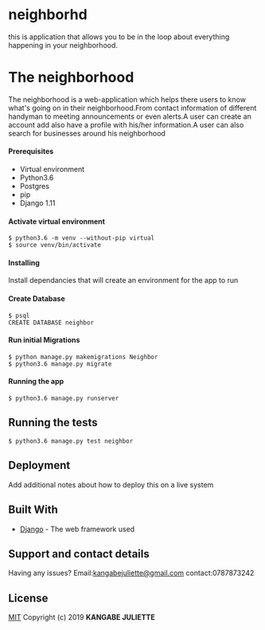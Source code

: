 # neighborhd
this is application that allows you to be in the loop about everything happening in your neighborhood.
# The neighborhood

The neighborhood is a web-application which helps there users to know what's going on in their neighborhood.From contact information of different handyman to meeting announcements or even alerts.A user can create an account add also have a profile with his/her information.A user can also search for businesses around his neighborhood

 #### Prerequisites

* Virtual environment
* Python3.6
* Postgres
* pip
* Django 1.11

#### Activate virtual environment

```
$ python3.6 -m venv --without-pip virtual 
$ source venv/bin/activate
``` 

 #### Installing

Install dependancies that will create an environment for the app to run

#### Create Database
```
$ psql
CREATE DATABASE neighbor
```

 #### Run initial Migrations
```
$ python manage.py makemigrations Neighbor
$ python3.6 manage.py migrate
```

#### Running the app
```
$ python3.6 manage.py runserver
```

## Running the tests

```
$ python3.6 manage.py test neighbor
```
## Deployment

Add additional notes about how to deploy this on a live system

## Built With 

* [Django](http://www.django.io/1.0.2/docs/) - The web framework used

## Support and contact details

Having any issues?
Email:kangabejuliette@gmail.com
contact:0787873242


## License


[MIT](https://choosealicense.com/licenses/mit/)
Copyright (c) 2019 **KANGABE JULIETTE**
